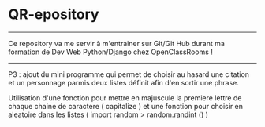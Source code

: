 # QR-epository

---------------------------------------------------------------------------------------------------------------------------

Ce repository va me servir à m'entrainer sur Git/Git Hub durant ma formation de Dev Web Python/Django chez OpenClassRooms !

---------------------------------------------------------------------------------------------------------------------------

P3 : ajout du mini programme qui permet de choisir au hasard une citation et un personnage parmis deux listes définit afin d'en sortir une phrase. 

Utilisation d'une fonction pour mettre en majuscule la premiere lettre de chaque chaine de caractere 
( capitalize )
et une fonction pour choisir en aleatoire dans les listes ( import random > random.randint () )


